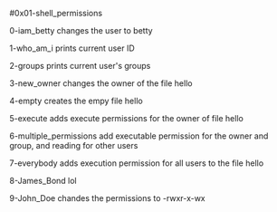#0x01-shell_permissions

0-iam_betty changes the user to betty

1-who_am_i prints current user ID

2-groups prints current user's groups

3-new_owner changes the owner of the file hello

4-empty creates the empy file hello

5-execute adds execute permissions for the owner of file hello

6-multiple_permissions add executable permission for the owner and group, and reading for other users

7-everybody adds execution permission for all users to the file hello

8-James_Bond lol

9-John_Doe chandes the permissions to -rwxr-x-wx